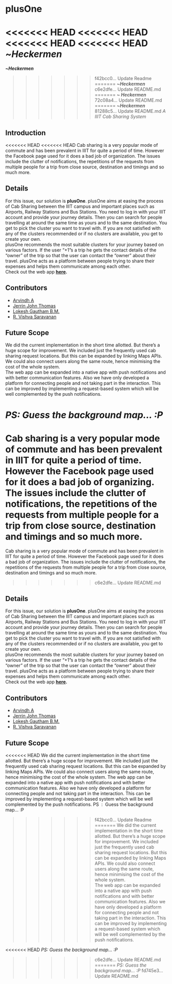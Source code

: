 # plusOne

<<<<<<< HEAD
<<<<<<< HEAD
<<<<<<< HEAD
<<<<<<< HEAD
**~*Heckermen***  
=======
**~*Heckermen***
>>>>>>> f42bcc0... Update Readme
=======
**~*Heckermen***  
>>>>>>> c6e2dfe... Update README.md
=======
**~ *Heckermen***  
>>>>>>> 72c08a4... Update README.md
=======
**~*Heckermen***  
>>>>>>> 81288c5... Update README.md
*A IIIT Cab Sharing System*

## Introduction

<<<<<<< HEAD
<<<<<<< HEAD
Cab sharing is a very popular mode of commute and has been prevalent in IIIT for quite a period of time. However the Facebook page used for it does a bad job of organization. The issues include the clutter of notifications, the repetitions of the requests from multiple people for a trip from close source, destination and timings and so much more.

## Details

For this issue, our solution is **plusOne**. plusOne aims at easing the process of Cab Sharing between the IIIT campus and important places such as Airports, Railway Stations and Bus Stations. You need to log in with your IIIT account and provide your journey details. Then you can search for people travelling at around the same time as yours and to the same destination. You get to pick the cluster you want to travel with. If you are not satisfied with any of the clusters recommended or if no clusters are available, you get to create your own.  
plusOne recommends the most suitable clusters for your journey based on various factors. If the user “+1”s a trip he gets the contact details of the “owner” of the trip so that the user can contact the “owner” about their travel. plusOne acts as a platform between people trying to share their expenses and helps them communicate among each other.  
Check out the web app **[here](https://heckermen-plus-one.herokuapp.com/).**

## Contributors

* [Arvindh A](https://github.com/arvindh75)
* [Jerrin John Thomas](https://github.com/jr-john)
* [Lokesh Gautham B.M.](https://github.com/loki-777)
* [R. Vishva Saravanan](https://github.com/v15hv4)

## Future Scope

We did the current implementation in the short time allotted. But there’s a huge scope for improvement. We included just the frequently used cab sharing request locations. But this can be expanded by linking Maps APIs. We could also connect users along the same route, hence minimising the cost of the whole system.  
The web app can be expanded into a native app with push notifications and with better communication features. Also we have only developed a platform for connecting people and not taking part in the interaction. This can be improved by implementing a request-based system which will be well complemented by the push notifications.  
  
*PS: Guess the background map...  :P*
=======
Cab sharing is a very popular mode of commute and has been prevalent in IIIT for quite a period of time. However the Facebook page used for it does a bad job of organizing. The issues include the clutter of notifications, the repetitions of the requests from multiple people for a trip from close source, destination and timings and so much more.
=======
Cab sharing is a very popular mode of commute and has been prevalent in IIIT for quite a period of time. However the Facebook page used for it does a bad job of organization. The issues include the clutter of notifications, the repetitions of the requests from multiple people for a trip from close source, destination and timings and so much more.
>>>>>>> c6e2dfe... Update README.md

## Details

For this issue, our solution is **plusOne**. plusOne aims at easing the process of Cab Sharing between the IIIT campus and important places such as Airports, Railway Stations and Bus Stations. You need to log in with your IIIT account and provide your journey details. Then you can search for people travelling at around the same time as yours and to the same destination. You get to pick the cluster you want to travel with. If you are not satisfied with any of the clusters recommended or if no clusters are available, you get to create your own.  
plusOne recommends the most suitable clusters for your journey based on various factors. If the user “+1”s a trip he gets the contact details of the “owner” of the trip so that the user can contact the “owner” about their travel. plusOne acts as a platform between people trying to share their expenses and helps them communicate among each other.  
Check out the web app **[here](https://heckermen-plus-one.herokuapp.com/).**

## Contributors

* [Arvindh A](https://github.com/arvindh75)
* [Jerrin John Thomas](https://github.com/jr-john)
* [Lokesh Gautham B.M.](https://github.com/loki-777)
* [R. Vishva Saravanan](https://github.com/v15hv4)

## Future Scope

<<<<<<< HEAD
We did the current implementation in the short time allotted. But there’s a huge scope for improvement. We included just the frequently used cab sharing request locations. But this can be expanded by linking Maps APIs. We could also connect users along the same route, hence minimising the cost of the whole system.
The web app can be expanded into a native app with push notifications and with better communication features. Also we have only developed a platform for connecting people and not taking part in the interaction. This can be improved by implementing a request-based system which will be well complemented by the push notifications.
PS ​ : ​ Guess the background map... :P
>>>>>>> f42bcc0... Update Readme
=======
We did the current implementation in the short time allotted. But there’s a huge scope for improvement. We included just the frequently used cab sharing request locations. But this can be expanded by linking Maps APIs. We could also connect users along the same route, hence minimising the cost of the whole system.  
The web app can be expanded into a native app with push notifications and with better communication features. Also we have only developed a platform for connecting people and not taking part in the interaction. This can be improved by implementing a request-based system which will be well complemented by the push notifications.  
  
<<<<<<< HEAD
*PS: Guess the background map... :P*
>>>>>>> c6e2dfe... Update README.md
=======
*PS: Guess the background map...  :P*
>>>>>>> fd745e3... Update README.md
